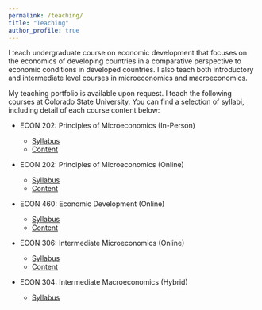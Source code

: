```yaml
---
permalink: /teaching/
title: "Teaching"
author_profile: true
---
```

I teach undergraduate course on economic development that
focuses on the economics of developing countries in a comparative perspective
to economic conditions in developed countries. I also teach both introductory 
and intermediate level courses in microeconomics and
macroeconomics.

My teaching portfolio is available upon request.
I teach the following courses at Colorado State University.
You can find a selection of syllabi, including detail of each course content below:

- ECON 202: Principles of Microeconomics (In-Person)
    - [Syllabus](/files/pdf/teaching/ECON202_002_Syllabus__FA22_.pdf)
    - [Content](/files/pdf/teaching/ECON202_002_Schedule__FA22_.pdf)

- ECON 202: Principles of Microeconomics (Online)
    - [Syllabus](/files/pdf/teaching/ECON202_801_Syllabus__SP22_.pdf)
    - [Content](/files/pdf/teaching/ECON202_801_Schedule__SP22_.pdf)

- ECON 460: Economic Development (Online)
    - [Syllabus](/files/pdf/teaching/ECON460_801_Syllabus.pdf)
    - [Content](/files/pdf/teaching/ECON460_Schedule.pdf)

- ECON 306: Intermediate Microeconomics (Online)
    - [Syllabus](/files/pdf/teaching/ECON306_001_Syllabus.pdf)
    - [Content](/files/pdf/teaching/ECON306_801_Schedule.pdf)

- ECON 304: Intermediate Macroeconomics (Hybrid)
    - [Syllabus](/files/pdf/teaching/ECON304_Fall20Syllabus.pdf)
